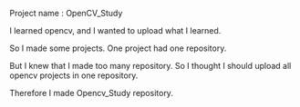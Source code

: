 Project name : OpenCV_Study

I learned opencv, and I wanted to upload what I learned.

So I made some projects. One project had one repository.

But I knew that I made too many repository. So I thought I should upload all opencv projects in one repository.

Therefore I made Opencv_Study repository. 

